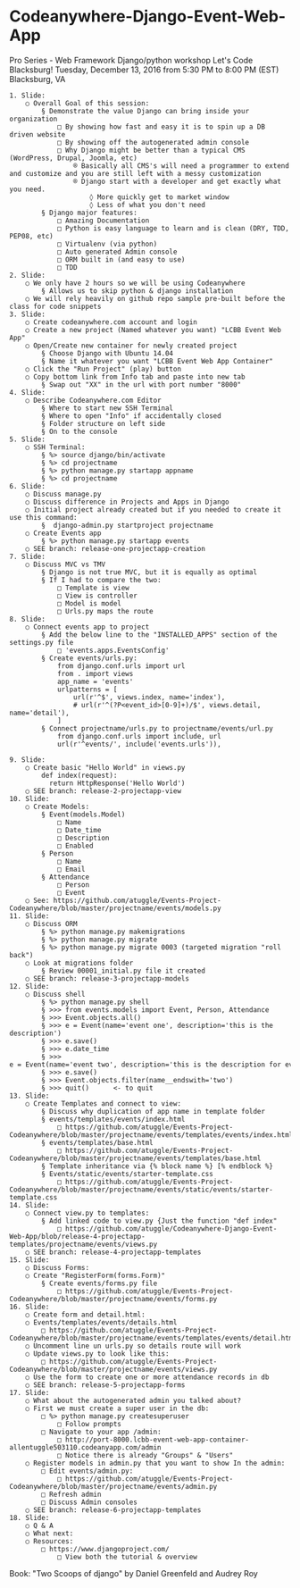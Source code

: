 # Codeanywhere-Django-Event-Web-App
 Pro Series - Web Framework Django/python workshop Let's Code Blacksburg! Tuesday, December 13, 2016 from 5:30 PM to 8:00 PM (EST) Blacksburg, VA

	1. Slide:
		○ Overall Goal of this session:
			§ Demonstrate the value Django can bring inside your organization
				□ By showing how fast and easy it is to spin up a DB driven website
				□ By showing off the autogenerated admin console 
				□ Why Django might be better than a typical CMS (WordPress, Drupal, Joomla, etc)
					® Basically all CMS's will need a programmer to extend and customize and you are still left with a messy customization
					® Django start with a developer and get exactly what you need.
						◊ More quickly get to market window
						◊ Less of what you don't need
			§ Django major features:
				□ Amazing Documentation
				□ Python is easy language to learn and is clean (DRY, TDD, PEP08, etc)
				□ Virtualenv (via python)
				□ Auto generated Admin console
				□ ORM built in (and easy to use)
				□ TDD
	2. Slide:
		○ We only have 2 hours so we will be using Codeanywhere
			§ Allows us to skip python & django installation
		○ We will rely heavily on github repo sample pre-built before the class for code snippets
	3. Slide:
		○ Create codeanywhere.com account and login
		○ Create a new project (Named whatever you want) "LCBB Event Web App"
		○ Open/Create new container for newly created project
			§ Choose Django with Ubuntu 14.04
			§ Name it whatever you want "LCBB Event Web App Container"
		○ Click the "Run Project" (play) button
		○ Copy bottom link from Info tab and paste into new tab 
			§ Swap out "XX" in the url with port number "8000"
	4. Slide:
		○ Describe Codeanywhere.com Editor
			§ Where to start new SSH Terminal
			§ Where to open "Info" if accidentally closed
			§ Folder structure on left side
			§ On to the console
	5. Slide:
		○ SSH Terminal:
			§ %> source django/bin/activate
			§ %> cd projectname
			§ %> python manage.py startapp appname
			§ %> cd projectname
	6. Slide:
		○ Discuss manage.py
		○ Discuss difference in Projects and Apps in Django
		○ Initial project already created but if you needed to create it use this command:
			§  django-admin.py startproject projectname
		○ Create Events app
			§ %> python manage.py startapp events
		○ SEE branch: release-one-projectapp-creation
	7. Slide:
		○ Discuss MVC vs TMV
			§ Django is not true MVC, but it is equally as optimal
			§ If I had to compare the two:
				□ Template is view
				□ View is controller
				□ Model is model
				□ Urls.py maps the route
	8. Slide:
		○ Connect events app to project
			§ Add the below line to the "INSTALLED_APPS" section of the settings.py file
				□ 'events.apps.EventsConfig'
			§ Create events/urls.py:
				from django.conf.urls import url
				from . import views
				app_name = 'events'
				urlpatterns = [
				    url(r'^$', views.index, name='index'),
				    # url(r'^(?P<event_id>[0-9]+)/$', views.detail, name='detail'),
				]
			§ Connect projectname/urls.py to projectname/events/url.py
				from django.conf.urls import include, url
				url(r'^events/', include('events.urls')),
				
	9. Slide:
		○ Create basic "Hello World" in views.py
			def index(request):
			  return HttpResponse('Hello World')
		○ SEE branch: release-2-projectapp-view
	10. Slide:
		○ Create Models:
			§ Event(models.Model)
				□ Name
				□ Date_time
				□ Description
				□ Enabled
			§ Person
				□ Name
				□ Email
			§ Attendance
				□ Person
				□ Event
		○ See: https://github.com/atuggle/Events-Project-Codeanywhere/blob/master/projectname/events/models.py
	11. Slide:
		○ Discuss ORM
			§ %> python manage.py makemigrations
			§ %> python manage.py migrate
			§ %> python manage.py migrate 0003 (targeted migration "roll back")
		○ Look at migrations folder
			§ Review 00001_initial.py file it created
		○ SEE branch: release-3-projectapp-models
	12. Slide: 
		○ Discuss shell
			§ %> python manage.py shell
			§ >>> from events.models import Event, Person, Attendance
			§ >>> Event.objects.all() 
			§ >>> e = Event(name='event one', description='this is the description')
			§ >>> e.save() 
			§ >>> e.date_time
			§ >>> e = Event(name='event two', description='this is the description for event two')
			§ >>> e.save()
			§ >>> Event.objects.filter(name__endswith='two')  
			§ >>> quit()      <- to quit
	13. Slide:
		○ Create Templates and connect to view:
			§ Discuss why duplication of app name in template folder
			§ events/templates/events/index.html
				□ https://github.com/atuggle/Events-Project-Codeanywhere/blob/master/projectname/events/templates/events/index.html
			§ events/templates/base.html
				□ https://github.com/atuggle/Events-Project-Codeanywhere/blob/master/projectname/events/templates/base.html
			§ Template inheritance via {% block name %} [% endblock %}
			§ Events/static/events/starter-template.css
				□ https://github.com/atuggle/Events-Project-Codeanywhere/blob/master/projectname/events/static/events/starter-template.css
	14. Slide:
		○ Connect view.py to templates:
			§ Add linked code to view.py {Just the function "def index"
				□ https://github.com/atuggle/Codeanywhere-Django-Event-Web-App/blob/release-4-projectapp-templates/projectname/events/views.py
		○ SEE branch: release-4-projectapp-templates
	15. Slide:
		○ Discuss Forms:
		○ Create "RegisterForm(forms.Form)" 
			§ Create events/forms.py file
				□ https://github.com/atuggle/Events-Project-Codeanywhere/blob/master/projectname/events/forms.py
	16. Slide:
		○ Create form and detail.html:
		○ Events/templates/events/details.html
			□ https://github.com/atuggle/Events-Project-Codeanywhere/blob/master/projectname/events/templates/events/detail.html
		○ Uncomment line un urls.py so details route will work
		○ Update views.py to look like this:
			□ https://github.com/atuggle/Events-Project-Codeanywhere/blob/master/projectname/events/views.py
		○ Use the form to create one or more attendance records in db
		○ SEE branch: release-5-projectapp-forms
	17. Slide:
		○ What about the autogenerated admin you talked about?
		○ First we must create a super user in the db:
			□ %> python manage.py createsuperuser
				□ Follow prompts
			□ Navigate to your app /admin:
				□ http://port-8000.lcbb-event-web-app-container-allentuggle503110.codeanyapp.com/admin
				□ Notice there is already "Groups" & "Users"
		○ Register models in admin.py that you want to show In the admin:
			□ Edit events/admin.py:
				□ https://github.com/atuggle/Events-Project-Codeanywhere/blob/master/projectname/events/admin.py
			□ Refresh admin 
			□ Discuss Admin consoles
		○ SEE branch: release-6-projectapp-templates
	18. Slide:
		○ Q & A
		○ What next:
		○ Resources:
			□ https://www.djangoproject.com/
				□ View both the tutorial & overview
Book: "Two Scoops of django" by Daniel Greenfeld and Audrey Roy
